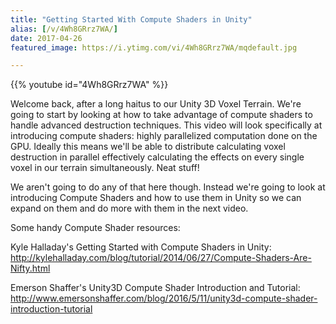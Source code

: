 ```yaml
---
title: "Getting Started With Compute Shaders in Unity"
alias: [/v/4Wh8GRrz7WA/]
date: 2017-04-26
featured_image: https://i.ytimg.com/vi/4Wh8GRrz7WA/mqdefault.jpg

---
```


{{% youtube id="4Wh8GRrz7WA" %}}

Welcome back, after a long haitus to our Unity 3D Voxel Terrain. We're going to start by looking at how to take advantage of compute shaders to handle advanced destruction techniques. This video will look specifically at introducing compute shaders: highly parallelized computation done on the GPU. Ideally this means we'll be able to distribute calculating voxel destruction in parallel effectively calculating the effects on every single voxel in our terrain simultaneously. Neat stuff!

We aren't going to do any of that here though. Instead we're going to look at introducing Compute Shaders and how to use them in Unity so we can expand on them and do more with them in the next video.

Some handy Compute Shader resources:

Kyle Halladay's Getting Started with Compute Shaders in Unity: http://kylehalladay.com/blog/tutorial/2014/06/27/Compute-Shaders-Are-Nifty.html

Emerson Shaffer's Unity3D Compute Shader Introduction and Tutorial: http://www.emersonshaffer.com/blog/2016/5/11/unity3d-compute-shader-introduction-tutorial